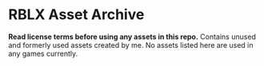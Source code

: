 # RBLX Asset Archive

**Read license terms before using any assets in this repo.**
Contains unused and formerly used assets created by me. No assets listed here are used in any games currently.
